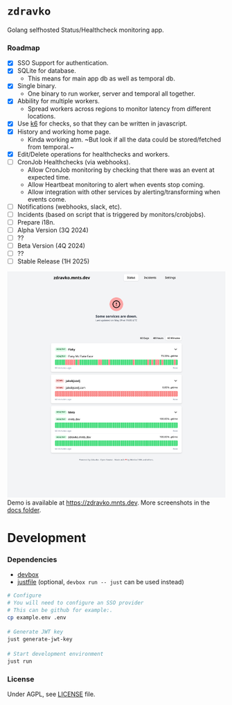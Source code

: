 # `zdravko`

Golang selfhosted Status/Healthcheck monitoring app.

### Roadmap
 - [x] SSO Support for authentication.
 - [x] SQLite for database.
    - This means for main app db as well as temporal db.
 - [x] Single binary.
    - One binary to run worker, server and temporal all together.
 - [x] Abbility for multiple workers.
    - Spread workers across regions to monitor latency from different locations.
 - [x] Use [k6](https://github.com/grafana/k6) for checks, so that they can be written in javascript.
 - [x] History and working home page.
    - Kinda working atm. ~But look if all the data could be stored/fetched from temporal.~
 - [x] Edit/Delete operations for healthchecks and workers.
 - [ ] CronJob Healthchecks (via webhooks).
    - Allow CronJob monitoring by checking that there was an event at expected time.
    - Allow Heartbeat monitoring to alert when events stop coming.
    - Allow integration with other services by alerting/transforming when events come.
 - [ ] Notifications (webhooks, slack, etc).
 - [ ] Incidents (based on script that is triggered by monitors/crobjobs).
 - [ ] Prepare i18n.
 - [ ] Alpha Version (3Q 2024)
 - [ ] ??
 - [ ] Beta Version (4Q 2024)
 - [ ] ??
 - [ ] Stable Release (1H 2025)

![Screenshot](docs/screenshot-index.png)
Demo is available at https://zdravko.mnts.dev. More screenshots in the [docs folder](docs/).

# Development

### Dependencies
 * [devbox](https://www.jetpack.io/devbox)
 * [justfile](https://github.com/casey/just) (optional, `devbox run -- just` can be used instead)

```sh
# Configure
# You will need to configure an SSO provider
# This can be github for example:.
cp example.env .env

# Generate JWT key
just generate-jwt-key

# Start development environment
just run
```

### License
Under AGPL, see [LICENSE](LICENSE) file.
